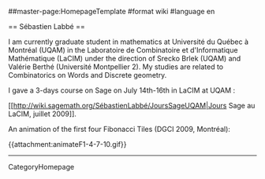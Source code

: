 ##master-page:HomepageTemplate
#format wiki
#language en

== Sébastien Labbé ==

I am currently graduate student in mathematics at Université du Québec à Montréal (UQAM) in the Laboratoire de Combinatoire et d'Informatique Mathématique (LaCIM) under the direction of Srecko Brlek (UQAM) and Valérie Berthé (Université Montpellier 2). My studies are related to Combinatorics on Words and Discrete geometry.

I gave a 3-days course on Sage on July 14th-16th in LaCIM at UQAM :

[[http://wiki.sagemath.org/SébastienLabbé/JoursSageUQAM|Jours Sage au LaCIM, juillet 2009]].

An animation of the first four Fibonacci Tiles (DGCI 2009, Montréal): 

{{attachment:animateF1-4-7-10.gif}}

----
CategoryHomepage

